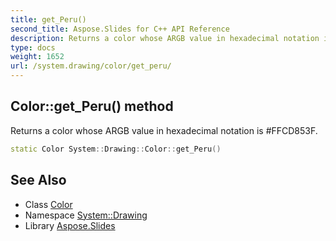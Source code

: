 ```yaml
---
title: get_Peru()
second_title: Aspose.Slides for C++ API Reference
description: Returns a color whose ARGB value in hexadecimal notation is #FFCD853F.
type: docs
weight: 1652
url: /system.drawing/color/get_peru/
---
```

## Color::get_Peru() method


Returns a color whose ARGB value in hexadecimal notation is #FFCD853F.

```cpp
static Color System::Drawing::Color::get_Peru()
```

## See Also

* Class [Color](../)
* Namespace [System::Drawing](../../)
* Library [Aspose.Slides](../../../)